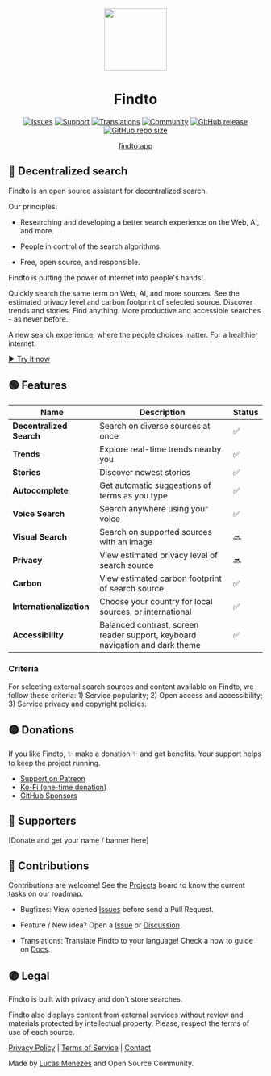 <div align="center">
<a href="https://findto.app/?utm_source=findto_repo">
<img height="124" src="https://findto.app/icon.svg">
</a>
</div>

<h1 align="center">Findto</h1>

<p align="center">
<a href="https://github.com/lucasm/findto/issues" target="_blank"><img alt="Issues" src="https://img.shields.io/github/issues/lucasm/findto?color=ff9191&logo=github&logoColor=white"></a>
<a href="https://patreon.com/findto" target="_blank"><img alt="Support" src="https://img.shields.io/badge/support-$5-ffff8b?logo=patreon&logoColor=white"></a>
<a href="https://github.com/lucasm/findto/wiki" target="_blank"><img alt="Translations" src="https://img.shields.io/badge/translations-4-82cdff?logo=json&logoColor=white"></a>
<a href="https://discord.gg/gEDm5MU6pq" target="_blank"><img alt="Community" src="https://img.shields.io/discord/866829154032812073?color=a5acff&label=community&logo=discord&logoColor=white"></a>
<a href="https://github.com/lucasm/findto/releases" target="_blank"><img alt="GitHub release" src="https://img.shields.io/github/v/release/lucasm/findto?label=version&color=71f8ce&logo=github&logoColor=white"></a>
<a href="https://github.com/lucasm/findto" target="_blank"><img alt="GitHub repo size" src="https://img.shields.io/github/repo-size/lucasm/findto?label=size&color=71f8ce&logo=github&logoColor=white"></a>
</p>

<p align="center">
<a href="https://findto.app/?utm_source=findto_repo" target="_blank">findto.app</a>
 <br>
</p>

## 🔎 Decentralized search

Findto is an open source assistant for decentralized search.

Our principles:

- Researching and developing a better search experience on the Web, AI, and more.

- People in control of the search algorithms.

- Free, open source, and responsible.

Findto is putting the power of internet into people's hands!

Quickly search the same term on Web, AI, and more sources. See the estimated privacy level and carbon footprint of selected source. Discover trends and stories. Find anything. More productive and accessible searches - as never before.

A new search experience, where the people choices matter. For a healthier internet.

[▶️ Try it now](https://findto.app/?utm_source=findto_repo)

## 🟢 Features

| Name                     | Description                                                                  | Status |
| ------------------------ | ---------------------------------------------------------------------------- | ------ |
| **Decentralized Search** | Search on diverse sources at once                                            | ✅     |
| **Trends**               | Explore real-time trends nearby you                                          | ✅     |
| **Stories**              | Discover newest stories                                                      | ✅     |
| **Autocomplete**         | Get automatic suggestions of terms as you type                               | ✅     |
| **Voice Search**         | Search anywhere using your voice                                             | ✅     |
| **Visual Search**        | Search on supported sources with an image                                    | 🔜     |
| **Privacy**              | View estimated privacy level of search source                                | 🔜     |
| **Carbon**               | View estimated carbon footprint of search source                             | ✅     |
| **Internationalization** | Choose your country for local sources, or international                      | ✅     |
| **Accessibility**        | Balanced contrast, screen reader support, keyboard navigation and dark theme | ✅     |

### Criteria

For selecting external search sources and content available on Findto, we follow these criteria: 1) Service popularity; 2) Open access and accessibility; 3) Service privacy and copyright policies.

## 🟡 Donations

If you like Findto, ✨ make a donation ✨ and get benefits. Your support helps to keep the project running.

- [Support on Patreon](https://patreon.com/findto)
- [Ko-Fi (one-time donation)](https://ko-fi.com/findto)
- [GitHub Sponsors](https://github.com/sponsors/lucasm)

## 🔵 Supporters

[Donate and get your name / banner here]

## 🔴 Contributions

Contributions are welcome! See the [Projects](https://github.com/lucasm/findto/projects) board to know the current tasks on our roadmap.

- Bugfixes: View opened [Issues](https://github.com/lucasm/findto/issues) before send a Pull Request.

- Feature / New idea? Open a [Issue](https://github.com/lucasm/findto/issues) or [Discussion](https://github.com/lucasm/findto/discussions).

- Translations: Translate Findto to your language! Check a how to guide on [Docs](https://github.com/lucasm/findto/wiki).

## 🟣 Legal

Findto is built with privacy and don't store searches.

Findto also displays content from external services without review and materials protected by intellectual property. Please, respect the terms of use of each source.

[Privacy Policy](https://findto.app/privacy) | [Terms of Service](https://findto.app/terms) | [Contact](mailto:opensource@findto.app)

Made by [Lucas Menezes](https://lucasm.dev/?utm_source=findto_app) and Open Source Community.
